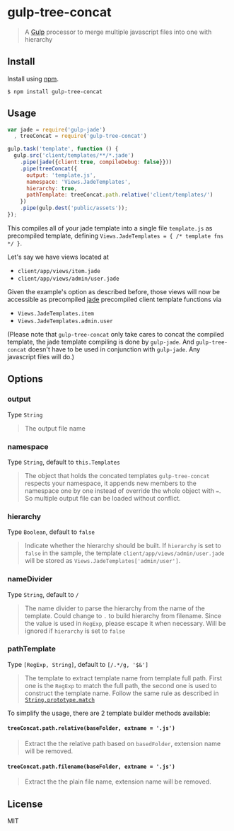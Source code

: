 gulp-tree-concat
================

> A [Gulp](http://gulpjs.com/) processor to merge multiple javascript files into one with hierarchy

## Install

Install using [npm](https://npmjs.org/package/gulp-tree-concat).

    $ npm install gulp-tree-concat

## Usage

```javascript
var jade = require('gulp-jade')
  , treeConcat = require('gulp-tree-concat')

gulp.task('template', function () {
  gulp.src('client/templates/**/*.jade')
    .pipe(jade({client:true, compileDebug: false}}))    
    .pipe(treeConcat({
      output: 'template.js',
      namespace: 'Views.JadeTemplates',
      hierarchy: true,
      pathTemplate: treeConcat.path.relative('client/templates/')
    })
    .pipe(gulp.dest('public/assets'));
});
```

This compiles all of your jade template into a single file `template.js` as precompiled template,
defining `Views.JadeTemplates = { /* template fns */ }`.

Let's say we have views located at
- `client/app/views/item.jade` 
- `client/app/views/admin/user.jade`

Given the example's option as described before, those views
will now be accessible as precompiled [jade](http://jade-lang.com/) precompiled client template functions via

- `Views.JadeTemplates.item`
- `Views.JadeTemplates.admin.user`

(Please note that `gulp-tree-concat` only take cares to concat the compiled template, the jade template compiling is done by `gulp-jade`. And `gulp-tree-concat` doesn't have to be used in conjunction with `gulp-jade`. Any javascript files will do.)

## Options

### output
Type `String`
> The output file name

### namespace
Type `String`, default to `this.Templates`
> The object that holds the concated templates
> `gulp-tree-concat` respects your namespace, it appends new members to the namespace one by one instead of override the whole object with `=`. So multiple output file can be loaded without conflict.

### hierarchy
Type `Boolean`, default to `false`
> Indicate whether the hierarchy should be built.
> If `hierarchy` is set to `false` in the sample, the template `client/app/views/admin/user.jade` will be stored as `Views.JadeTemplates['admin/user']`.

### nameDivider
Type `String`, default to `/`
> The name divider to parse the hierarchy from the name of the template.
> Could change to `.` to build hierarchy from filename. 
> Since the value is used in `RegExp`, please escape it when necessary.
> Will be ignored if `hierarchy` is set to `false`

### pathTemplate
Type `[RegExp, String]`, default to `[/.*/g, '$&']`
> The template to extract template name from template full path. First one is the `RegExp` to match the full path, the second one is used to construct the template name.
> Follow the same rule as described in [`String.prototype.match`](https://developer.mozilla.org/en-US/docs/Web/JavaScript/Reference/Global_Objects/String/replace)

To simplify the usage, there are 2 template builder methods available:

#### `treeConcat.path.relative(baseFolder, extname = '.js')`

> Extract the the relative path based on `basedFolder`, extension name will be removed.

#### `treeConcat.path.filename(baseFolder, extname = '.js')`

> Extract the the plain file name, extension name will be removed.  

## License
MIT

